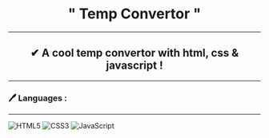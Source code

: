<h1 align="center">" Temp Convertor "</h1>

<hr>

<h2 align="center">✔ A cool temp convertor with html, css & javascript !</h2>

<hr>

<h3>🖊️ Languages :</h3>

<hr>

![HTML5](https://img.shields.io/badge/html5-%23E34F26.svg?style=for-the-badge&logo=html5&logoColor=white)
![CSS3](https://img.shields.io/badge/css3-%231572B6.svg?style=for-the-badge&logo=css3&logoColor=white)
![JavaScript](https://img.shields.io/badge/javascript-%23323330.svg?style=for-the-badge&logo=javascript&logoColor=%23F7DF1E)
